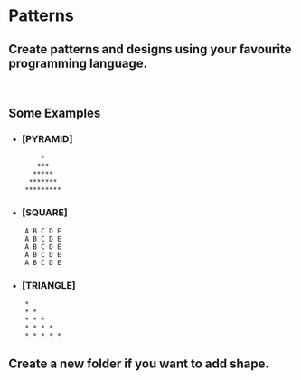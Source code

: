 # Patterns

## Create patterns and designs using your favourite programming language.

<br>

## Some Examples
* ### [PYRAMID]
```
        *    
       ***   
      *****  
     ******* 
    *********
```

* ### [SQUARE]
```
    A B C D E
    A B C D E
    A B C D E
    A B C D E
    A B C D E
```

* ### [TRIANGLE]
```
    * 
    * * 
    * * * 
    * * * * 
    * * * * * 
```
 
## Create a new folder if you want to add shape. 
